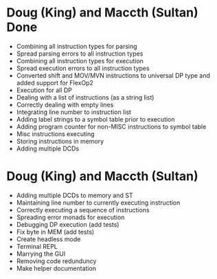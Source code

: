 # Doug (King) and Maccth (Sultan) Done
- Combining all instruction types for parsing
- Spread parsing errors to all instruction types
- Combining all instruction types for execution
- Spread execution errors to all instruction types
- Converted shift and MOV/MVN instructions to universal DP type and added support for FlexOp2
- Execution for all DP
- Dealing with a list of instructions (as a string list)
- Correctly dealing with empty lines
- Integrating line number to instruction list
- Adding label strings to a symbol table prior to execution
- Adding program counter for non-MISC instructions to symbol table
- Misc instructions executing
- Storing instructions in memory
- Adding multiple DCDs

# Doug (King) and Maccth (Sultan)
- Adding multiple DCDs to memory and ST
- Maintaining line number to currently executing instruction
- Correctly executing a sequence of instructions
- Spreading error monads for execution
- Debugging DP execution (add tests)
- Fix byte in MEM (add tests)
- Create headless mode
- Terminal REPL
- Marrying the GUI
- Removing code redunduncy
- Make helper documentation